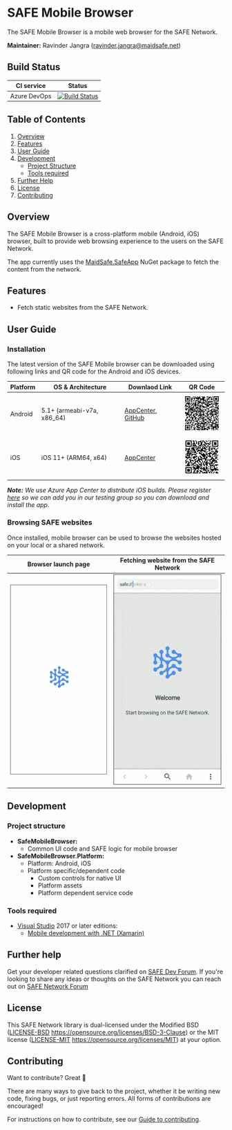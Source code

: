 # SAFE Mobile Browser

The SAFE Mobile Browser is a mobile web browser for the SAFE Network.

**Maintainer:** Ravinder Jangra (ravinder.jangra@maidsafe.net)

## Build Status

|CI service|Status|
|---|---|
|Azure DevOps| [![Build Status](https://dev.azure.com/maidsafe/SafeMobileBrowser/_apis/build/status/Build%20%26%20Release%20CI?branchName=master)](https://dev.azure.com/maidsafe/SafeMobileBrowser/_build/latest?definitionId=22&branchName=master) |

## Table of Contents

1. [Overview](#Overview)
2. [Features](#Features)
3. [User Guide](#User-Guide)
4. [Development](#Development)
    * [Project Structure](#Project-structure)
    * [Tools required](#Tools-required)
5. [Further Help](#Further-Help)
6. [License](#License)
7. [Contributing](#Contributing)

## Overview

The SAFE Mobile Browser is a cross-platform mobile (Android, iOS) browser, built to provide web browsing experience to the users on the SAFE Network.

The app currently uses the [MaidSafe.SafeApp](https://www.nuget.org/packages/MaidSafe.SafeApp/) NuGet package to fetch the content from the network.

## Features

* Fetch static websites from the SAFE Network.

## User Guide

### Installation

The latest version of the SAFE Mobile browser can be downloaded using following links and QR code for the Android and iOS devices.

|Platform|OS & Architecture |Downlaod Link| QR Code|
|-|-|-|-|
|Android| 5.1+ (armeabi-v7a, x86_64) | [AppCenter](https://install.appcenter.ms/orgs/maidsafe-apps/apps/safe-mobile-browser/distribution_groups/community%20releases), [GitHub](https://github.com/maidsafe/safe-mobile-browser/releases) | <img src="docs/AppCenter-QR/android.png"  width="100" alt="Android-QR" /> |
|iOS    | iOS 11+ (ARM64, x64)       | [AppCenter](https://install.appcenter.ms/orgs/MaidSafe-Apps/apps/Safe-Mobile-Browser-1) | <img src="docs/AppCenter-QR/ios.png"  width="100" alt="iOS-QR" /> |

_**Note:** We use Azure App Center to distribute iOS builds. Please register [here](https://forms.gle/Svp7PU6dcf4ywmu19) so we can add you in our testing group so you can download and install the app._

### Browsing SAFE websites

Once installed, mobile browser can be used to browse the websites hosted on your local or a shared network.

| Browser launch page |Fetching website from the SAFE Network |
|:---:|:---:|
|<img src="docs/screenshots/launch-browser.gif"  width="250" alt="mobile-browser-homepage" />| <img src="docs/screenshots/load-website.gif"  width="250" alt="mobile-browser-homepage" /> |

## Development

### Project structure

* **SafeMobileBrowser:**
  * Common UI code and SAFE logic for mobile browser
* **SafeMobileBrowser.Platform:**
  * Platform: Android, iOS
  * Platform specific/dependent code
    * Custom controls for native UI
    * Platform assets
    * Platform dependent service code

### Tools required

* [Visual Studio](https://visualstudio.microsoft.com/) 2017 or later editions:
  * [Mobile development with .NET (Xamarin)](https://docs.microsoft.com/en-us/xamarin/get-started/installation/?pivots=windows)

## Further help

Get your developer related questions clarified on [SAFE Dev Forum](https://forum.safedev.org/). If you're looking to share any ideas or thoughts on the SAFE Network you can reach out on [SAFE Network Forum](https://safenetforum.org/)

## License

This SAFE Network library is dual-licensed under the Modified BSD ([LICENSE-BSD](LICENSE-BSD) https://opensource.org/licenses/BSD-3-Clause) or the MIT license ([LICENSE-MIT](LICENSE-MIT) https://opensource.org/licenses/MIT) at your option.

## Contributing

Want to contribute? Great :tada:

There are many ways to give back to the project, whether it be writing new code, fixing bugs, or just reporting errors. All forms of contributions are encouraged!

For instructions on how to contribute, see our [Guide to contributing](https://github.com/maidsafe/QA/blob/master/CONTRIBUTING.md).
